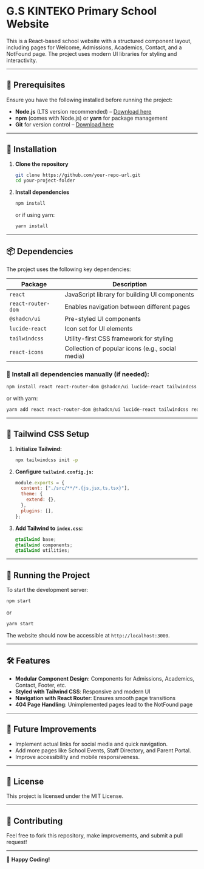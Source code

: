 # G.S KINTEKO Primary School Website

This is a React-based school website with a structured component layout, including pages for Welcome, Admissions, Academics, Contact, and a NotFound page. The project uses modern UI libraries for styling and interactivity.

---

## 📌 Prerequisites

Ensure you have the following installed before running the project:

- **Node.js** (LTS version recommended) – [Download here](https://nodejs.org/)
- **npm** (comes with Node.js) or **yarn** for package management
- **Git** for version control – [Download here](https://git-scm.com/)

---

## 🚀 Installation

1. **Clone the repository**
   ```sh
   git clone https://github.com/your-repo-url.git
   cd your-project-folder
   ```

2. **Install dependencies**
   ```sh
   npm install
   ```
   or if using yarn:
   ```sh
   yarn install
   ```

---

## 📦 Dependencies

The project uses the following key dependencies:

| Package              | Description |
|----------------------|------------|
| `react`             | JavaScript library for building UI components |
| `react-router-dom`  | Enables navigation between different pages |
| `@shadcn/ui`        | Pre-styled UI components |
| `lucide-react`      | Icon set for UI elements |
| `tailwindcss`       | Utility-first CSS framework for styling |
| `react-icons`       | Collection of popular icons (e.g., social media) |

### 🔹 **Install all dependencies manually (if needed):**
```sh
npm install react react-router-dom @shadcn/ui lucide-react tailwindcss react-icons
```
or with yarn:
```sh
yarn add react react-router-dom @shadcn/ui lucide-react tailwindcss react-icons
```

---

## 🎨 Tailwind CSS Setup

1. **Initialize Tailwind:**
   ```sh
   npx tailwindcss init -p
   ```
2. **Configure `tailwind.config.js`:**
   ```js
   module.exports = {
     content: ["./src/**/*.{js,jsx,ts,tsx}"],
     theme: {
       extend: {},
     },
     plugins: [],
   };
   ```
3. **Add Tailwind to `index.css`:**
   ```css
   @tailwind base;
   @tailwind components;
   @tailwind utilities;
   ```

---

## 🏃 Running the Project

To start the development server:
```sh
npm start
```
or
```sh
yarn start
```

The website should now be accessible at `http://localhost:3000`.

---

## 🛠 Features

- **Modular Component Design**: Components for Admissions, Academics, Contact, Footer, etc.
- **Styled with Tailwind CSS**: Responsive and modern UI
- **Navigation with React Router**: Ensures smooth page transitions
- **404 Page Handling**: Unimplemented pages lead to the NotFound page

---

## 🎯 Future Improvements

- Implement actual links for social media and quick navigation.
- Add more pages like School Events, Staff Directory, and Parent Portal.
- Improve accessibility and mobile responsiveness.

---

## 📜 License

This project is licensed under the MIT License.

---

## 🤝 Contributing

Feel free to fork this repository, make improvements, and submit a pull request!

---

🚀 **Happy Coding!**
